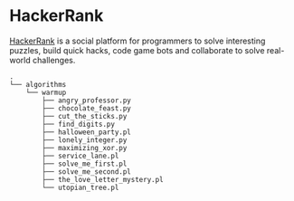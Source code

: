 # HackerRank

[HackerRank](http://hackerrank.com) is a social platform for programmers to solve interesting puzzles, build quick hacks, code game bots and collaborate to solve real-world challenges.

```
.
└── algorithms
    └── warmup
        ├── angry_professor.py
        ├── chocolate_feast.py
        ├── cut_the_sticks.py
        ├── find_digits.py
        ├── halloween_party.pl
        ├── lonely_integer.py
        ├── maximizing_xor.py
        ├── service_lane.pl
        ├── solve_me_first.pl
        ├── solve_me_second.pl
        ├── the_love_letter_mystery.pl
        └── utopian_tree.pl
```
